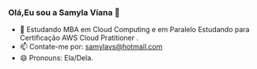 ### Olá,Eu sou a Samyla Viana 👋



- 🌱 Estudando MBA em Cloud Computing e em Paralelo Estudando para Certificação AWS Cloud Pratitioner .
- 📫 Contate-me por: samylavs@hotmail.com
- 😄 Pronouns: Ela/Dela.


  
 #####
  
  
